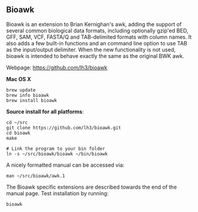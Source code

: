 ## Bioawk

Bioawk is an extension to Brian Kernighan's awk, adding the support of several
common biological data formats, including optionally gzip'ed BED, GFF, SAM, VCF,
FASTA/Q and TAB-delimited formats with column names. It also adds a few built-in
functions and an command line option to use TAB as the input/output delimiter.
When the new functionality is not used, bioawk is intended to behave exactly the
same as the original BWK awk.

Webpage: https://github.com/lh3/bioawk

**Mac OS X**

	brew update
	brew info bioawk
	brew install bioawk

**Source install for all platforms**:

	cd ~/src
	git clone https://github.com/lh3/bioawk.git
	cd bioawk
	make

	# Link the program to your bin folder
	ln -s ~/src/bioawk/bioawk ~/bin/bioawk

A nicely formatted manual can be accessed via:

	man ~/src/bioawk/awk.1

The Bioawk specific extensions are described towards the end of the
manual page. Test installation by running:

    bioawk




